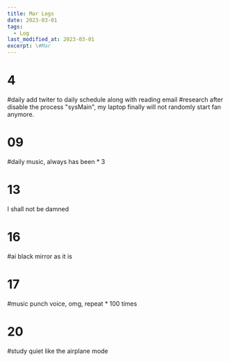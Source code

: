 ```yaml
---
title: Mar Logs
date: 2023-03-01
tags:
  - Log
last_modified_at: 2023-03-01
excerpt: \#Mar 
---
```


# 4

\#daily add twiter to daily schedule along with reading email
\#research after disable the process "sysMain", my laptop finally will not randomly start fan anymore.

# 09

\#daily music, always has been * 3

# 13

I shall not be damned

# 16

\#ai black mirror as it is 

# 17

\#music punch voice, omg, repeat * 100 times

# 20

\#study quiet like the airplane mode